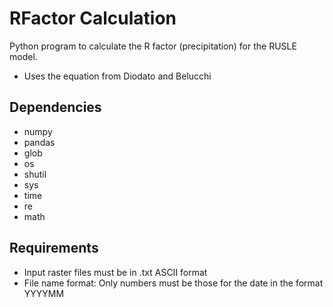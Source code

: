 # RFactor Calculation 

Python program to calculate the R factor (precipitation) for the RUSLE model. 

* Uses the equation from Diodato and Belucchi 


## Dependencies 

* numpy 
* pandas
* glob
* os
* shutil 
* sys
* time
* re
* math

## Requirements 

* Input raster files must be in .txt ASCII format 
* File name format: Only numbers must be those for the date in the format YYYYMM